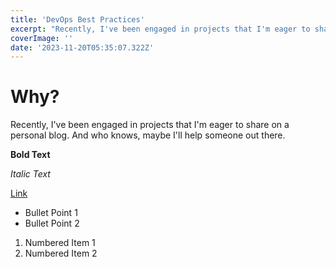 ```yaml
---
title: 'DevOps Best Practices'
excerpt: "Recently, I've been engaged in projects that I'm eager to share on a personal blog. And who knows, maybe I'll help someone out there."
coverImage: ''
date: '2023-11-20T05:35:07.322Z'
---
```


# Why?

Recently, I've been engaged in projects that I'm eager to share on a personal blog. And who knows, maybe I'll help someone out there.

**Bold Text**

_Italic Text_

[Link](https://www.example.com)

- Bullet Point 1
- Bullet Point 2

1. Numbered Item 1
2. Numbered Item 2

